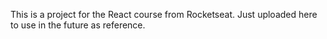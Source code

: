 This is a project for the React course from Rocketseat.
Just uploaded here to use in the future as reference.
